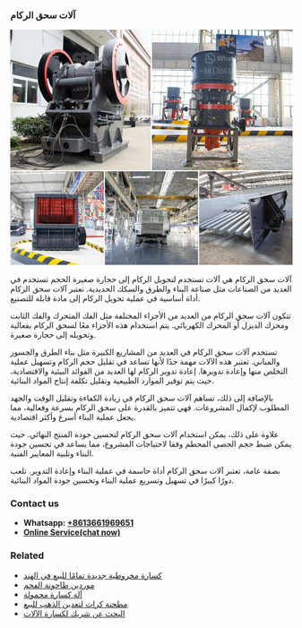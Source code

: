 <h3>آلات سحق الركام</h3><img src='1701746197.jpg' alt=''><p>آلات سحق الركام هي آلات تستخدم لتحويل الركام إلى حجارة صغيرة الحجم تستخدم في العديد من الصناعات مثل صناعة البناء والطرق والسكك الحديدية. تعتبر آلات سحق الركام أداة أساسية في عملية تحويل الركام إلى مادة قابلة للتصنيع.</p><p>تتكون آلات سحق الركام من العديد من الأجزاء المختلفة مثل الفك المتحرك والفك الثابت ومحرك الديزل أو المحرك الكهربائي. يتم استخدام هذه الأجزاء معًا لسحق الركام بفعالية وتحويله إلى حجارة صغيرة.</p><p>تستخدم آلات سحق الركام في العديد من المشاريع الكبيرة مثل بناء الطرق والجسور والمباني. تعتبر هذه الآلات مهمة جدًا لأنها تساعد في تقليل حجم الركام وتسهيل عملية التخلص منها وإعادة تدويرها. إعادة تدوير الركام لها العديد من الفوائد البيئية والاقتصادية، حيث يتم توفير الموارد الطبيعية وتقليل تكلفة إنتاج المواد البنائية.</p><p>بالإضافة إلى ذلك، تساهم آلات سحق الركام في زيادة الكفاءة وتقليل الوقت والجهد المطلوب لإكمال المشروعات. فهي تتميز بالقدرة على سحق الركام بسرعة وفعالية، مما يجعل عملية البناء أسرع وأكثر اقتصادية.</p><p>علاوة على ذلك، يمكن استخدام آلات سحق الركام لتحسين جودة المنتج النهائي. حيث يمكن ضبط حجم الحصى المحطم وفقا لاحتياجات المشروع، مما يساعد في تحسين جودة البناء وتلبية المعايير الفنية.</p><p>بصفة عامة، تعتبر آلات سحق الركام أداة حاسمة في عملية البناء وإعادة التدوير. تلعب دورًا كبيرًا في تسهيل وتسريع عملية البناء وتحسين جودة المواد البنائية.</p><h3>Contact us</h3><ul><li><strong>Whatsapp:&nbsp;<a href="https://wa.me/8613661969651">+8613661969651</a></strong></li><li><a href="https://swt.shibang-china.com/?git&amp;zhl&amp;آلات سحق الركام"><strong>Online Service(chat now)</strong></a></li></ul><h3>Related</h3><ul><li><a href='كسارة مخروطية جديدة تمامًا للبيع في الهند.md'>كسارة مخروطية جديدة تمامًا للبيع في الهند</a></li><li><a href='موردين طاحونة الفحم.md'>موردين طاحونة الفحم</a></li><li><a href='آلة كسارة محمولة.md'>آلة كسارة محمولة</a></li><li><a href='مطحنة كرات لتعدين الذهب للبيع.md'>مطحنة كرات لتعدين الذهب للبيع</a></li><li><a href='البحث عن شريك لكسارة الآلات.md'>البحث عن شريك لكسارة الآلات</a></li></ul>